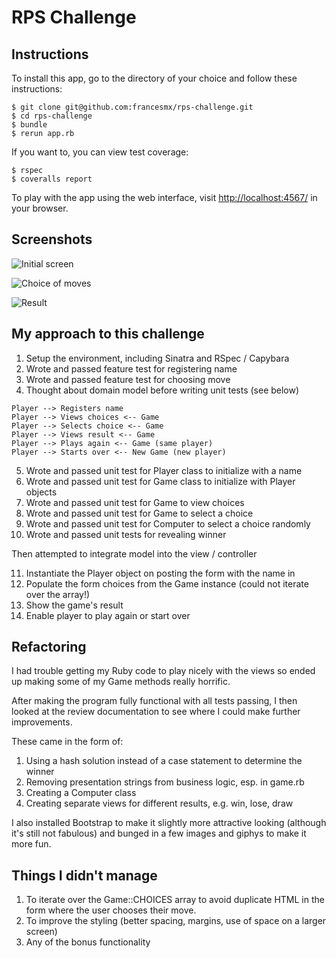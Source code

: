 # RPS Challenge

Instructions
------------
To install this app, go to the directory of your choice and follow these instructions:
```
$ git clone git@github.com:francesmx/rps-challenge.git
$ cd rps-challenge
$ bundle
$ rerun app.rb
```
If you want to, you can view test coverage:
```
$ rspec
$ coveralls report
```
To play with the app using the web interface, visit  [http://localhost:4567/](http://localhost:4567/) in your browser.

Screenshots
------------
![Initial screen](http://i.imgur.com/pxTnz5G.png)

![Choice of moves](http://i.imgur.com/UU4laY5.png)

![Result](http://i.imgur.com/MbiIpvy.png)

My approach to this challenge
-----------------------------
1.  Setup the environment, including Sinatra and RSpec / Capybara
2.  Wrote and passed feature test for registering name
3.  Wrote and passed feature test for choosing move
4.  Thought about domain model before writing unit tests (see below)
```
Player --> Registers name
Player --> Views choices <-- Game
Player --> Selects choice <-- Game
Player --> Views result <-- Game
Player --> Plays again <-- Game (same player)
Player --> Starts over <-- New Game (new player)
```
5.  Wrote and passed unit test for Player class to initialize with a name
6.  Wrote and passed unit test for Game class to initialize with Player objects
7.  Wrote and passed unit test for Game to view choices
8.  Wrote and passed unit test for Game to select a choice
9.  Wrote and passed unit test for Computer to select a choice randomly
10. Wrote and passed unit tests for revealing winner

Then attempted to integrate model into the view / controller

11.  Instantiate the Player object on posting the form with the name in
12.  Populate the form choices from the Game instance (could not iterate over the array!)
13.  Show the game's result
14.  Enable player to play again or start over

Refactoring
-------------------------
I had trouble getting my Ruby code to play nicely with the views so ended up making some of my Game methods really horrific.

After making the program fully functional with all tests passing, I then looked at the review documentation to see where I could make further improvements.

These came in the form of:

1. Using a hash solution instead of a case statement to determine the winner
2. Removing presentation strings from business logic, esp. in game.rb
3. Creating a Computer class
4. Creating separate views for different results, e.g. win, lose, draw

I also installed Bootstrap to make it slightly more attractive looking (although it's still not fabulous) and bunged in a few images and giphys to make it more fun.

Things I didn't manage
----------------------
1. To iterate over the Game::CHOICES array to avoid duplicate HTML in the form where the user chooses their move.
2. To improve the styling (better spacing, margins, use of space on a larger screen)
3. Any of the bonus functionality
